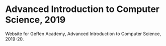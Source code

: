 # Advanced Introduction to Computer Science, 2019

Website for Geffen Academy, Advanced Introduction to Computer Science, 2019-20.

